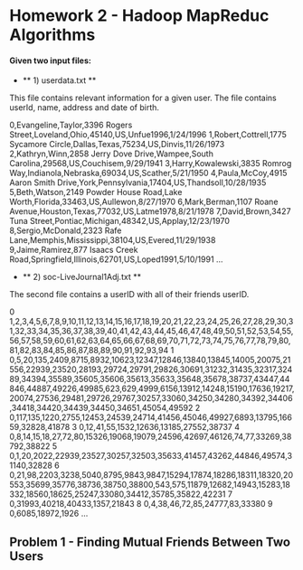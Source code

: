 # Homework 2 - Hadoop MapReduc Algorithms

#### Given two input files:

- ** 1) userdata.txt **

This file contains relevant information for a given user. 
The file contains userId, name, address and date of birth.

0,Evangeline,Taylor,3396 Rogers Street,Loveland,Ohio,45140,US,Unfue1996,1/24/1996
1,Robert,Cottrell,1775 Sycamore Circle,Dallas,Texas,75234,US,Dinvis,11/26/1973
2,Kathryn,Winn,2858 Jerry Dove Drive,Wampee,South Carolina,29568,US,Couchisem,9/29/1941
3,Harry,Kowalewski,3835 Romrog Way,Indianola,Nebraska,69034,US,Scather,5/21/1950
4,Paula,McCoy,4915 Aaron Smith Drive,York,Pennsylvania,17404,US,Thandsoll,10/28/1935
5,Beth,Watson,2149 Powder House Road,Lake Worth,Florida,33463,US,Aullewon,8/27/1970
6,Mark,Berman,1107 Roane Avenue,Houston,Texas,77032,US,Latme1978,8/21/1978
7,David,Brown,3427 Tuna Street,Pontiac,Michigan,48342,US,Applay,12/23/1970
8,Sergio,McDonald,2323 Rafe Lane,Memphis,Mississippi,38104,US,Evered,11/29/1938
9,Jaime,Ramirez,877 Isaacs Creek Road,Springfield,Illinois,62701,US,Loped1991,5/10/1991
...

- **  2) soc-LiveJournal1Adj.txt **

The second file contains a userID with all of their friends userID.


0	1,2,3,4,5,6,7,8,9,10,11,12,13,14,15,16,17,18,19,20,21,22,23,24,25,26,27,28,29,30,31,32,33,34,35,36,37,38,39,40,41,42,43,44,45,46,47,48,49,50,51,52,53,54,55,56,57,58,59,60,61,62,63,64,65,66,67,68,69,70,71,72,73,74,75,76,77,78,79,80,81,82,83,84,85,86,87,88,89,90,91,92,93,94
1	0,5,20,135,2409,8715,8932,10623,12347,12846,13840,13845,14005,20075,21556,22939,23520,28193,29724,29791,29826,30691,31232,31435,32317,32489,34394,35589,35605,35606,35613,35633,35648,35678,38737,43447,44846,44887,49226,49985,623,629,4999,6156,13912,14248,15190,17636,19217,20074,27536,29481,29726,29767,30257,33060,34250,34280,34392,34406,34418,34420,34439,34450,34651,45054,49592
2	0,117,135,1220,2755,12453,24539,24714,41456,45046,49927,6893,13795,16659,32828,41878
3	0,12,41,55,1532,12636,13185,27552,38737
4	0,8,14,15,18,27,72,80,15326,19068,19079,24596,42697,46126,74,77,33269,38792,38822
5	0,1,20,2022,22939,23527,30257,32503,35633,41457,43262,44846,49574,31140,32828
6	0,21,98,2203,3238,5040,8795,9843,9847,15294,17874,18286,18311,18320,20553,35699,35776,38736,38750,38800,543,575,11879,12682,14943,15283,18332,18560,18625,25247,33080,34412,35785,35822,42231
7	0,31993,40218,40433,1357,21843
8	0,4,38,46,72,85,24777,83,33380
9	0,6085,18972,1926
...




## Problem 1 - Finding Mutual Friends Between Two Users
